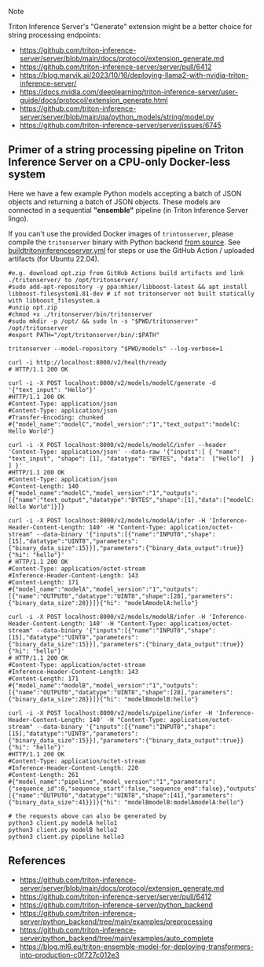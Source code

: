> [!NOTE]
> Triton Inference Server's "Generate" extension might be a better choice for string processing endpoints:
> - https://github.com/triton-inference-server/server/blob/main/docs/protocol/extension_generate.md
> - https://github.com/triton-inference-server/server/pull/6412
> - https://blog.marvik.ai/2023/10/16/deploying-llama2-with-nvidia-triton-inference-server/
> - https://docs.nvidia.com/deeplearning/triton-inference-server/user-guide/docs/protocol/extension_generate.html
> - https://github.com/triton-inference-server/server/blob/main/qa/python_models/string/model.py
> - https://github.com/triton-inference-server/server/issues/6745

##  Primer of a string processing pipeline on Triton Inference Server on a CPU-only Docker-less system

Here we have a few example Python models accepting a batch of JSON objects and returning a batch of JSON objects. These models are connected in a sequential **"ensemble"** pipeline (in Triton Inference Server lingo).

If you can't use the provided Docker images of `trintonserver`, please compile the `tritonserver` binary with Python backend [from source](https://github.com/triton-inference-server/server/blob/main/docs/customization_guide/build.md#cpu-only-build). See [buildtritoninferenceserver.yml](./.github/workflows/buildtritoninferenceserver.yml) for steps or use the GitHub Action / uploaded artifacts (for Ubuntu 22.04).

```shell
#e.g. download opt.zip from GitHub Actions build artifacts and link ./tritonserver/ to /opt/tritonserver/
#sudo add-apt-repository -y ppa:mhier/libboost-latest && apt install libboost-filesystem1.81-dev # if not tritonserver not built statically with libboost_filesystem.a
#unzip opt.zip
#chmod +x ./tritonserver/bin/tritonserver
#sudo mkdir -p /opt/ && sudo ln -s "$PWD/tritonserver" /opt/tritonserver
#export PATH="/opt/tritonserver/bin/:$PATH"

tritonserver --model-repository "$PWD/models" --log-verbose=1

curl -i http://localhost:8000/v2/health/ready
# HTTP/1.1 200 OK

curl -i -X POST localhost:8000/v2/models/modelC/generate -d '{"text_input": "Hello"}'
#HTTP/1.1 200 OK
#Content-Type: application/json
#Content-Type: application/json
#Transfer-Encoding: chunked
#{"model_name":"modelC","model_version":"1","text_output":"modelC: Hello World"}

curl -i -X POST localhost:8000/v2/models/modelC/infer --header 'Content-Type: application/json' --data-raw '{"inputs":[ { "name": "text_input", "shape": [1], "datatype": "BYTES", "data":  ["Hello"]  }  ] }'
#HTTP/1.1 200 OK
#Content-Type: application/json
#Content-Length: 140
#{"model_name":"modelC","model_version":"1","outputs":[{"name":"text_output","datatype":"BYTES","shape":[1],"data":["modelC: Hello World"]}]}

curl -i -X POST localhost:8000/v2/models/modelA/infer -H 'Inference-Header-Content-Length: 140' -H "Content-Type: application/octet-stream" --data-binary '{"inputs":[{"name":"INPUT0","shape":[15],"datatype":"UINT8","parameters":{"binary_data_size":15}}],"parameters":{"binary_data_output":true}}{"hi": "hello"}'
# HTTP/1.1 200 OK
#Content-Type: application/octet-stream
#Inference-Header-Content-Length: 143
#Content-Length: 171
#{"model_name":"modelA","model_version":"1","outputs":[{"name":"OUTPUT0","datatype":"UINT8","shape":[28],"parameters":{"binary_data_size":28}}]}{"hi": "modelAmodelA:hello"}

curl -i -X POST localhost:8000/v2/models/modelB/infer -H 'Inference-Header-Content-Length: 140' -H "Content-Type: application/octet-stream" --data-binary '{"inputs":[{"name":"INPUT0","shape":[15],"datatype":"UINT8","parameters":{"binary_data_size":15}}],"parameters":{"binary_data_output":true}}{"hi": "hello"}'
# HTTP/1.1 200 OK
#Content-Type: application/octet-stream
#Inference-Header-Content-Length: 143
#Content-Length: 171
#{"model_name":"modelB","model_version":"1","outputs":[{"name":"OUTPUT0","datatype":"UINT8","shape":[28],"parameters":{"binary_data_size":28}}]}{"hi": "modelBmodelB:hello"}

curl -i -X POST localhost:8000/v2/models/pipeline/infer -H 'Inference-Header-Content-Length: 140' -H "Content-Type: application/octet-stream" --data-binary '{"inputs":[{"name":"INPUT0","shape":[15],"datatype":"UINT8","parameters":{"binary_data_size":15}}],"parameters":{"binary_data_output":true}}{"hi": "hello"}'
#HTTP/1.1 200 OK
#Content-Type: application/octet-stream
#Inference-Header-Content-Length: 220
#Content-Length: 261
#{"model_name":"pipeline","model_version":"1","parameters":{"sequence_id":0,"sequence_start":false,"sequence_end":false},"outputs":[{"name":"OUTPUT0","datatype":"UINT8","shape":[41],"parameters":{"binary_data_size":41}}]}{"hi": "modelBmodelB:modelAmodelA:hello"}

# the requests above can also be generated by
python3 client.py modelA hello1
python3 client.py modelB hello2
python3 client.py pipeline hello3
```

## References
- https://github.com/triton-inference-server/server/blob/main/docs/protocol/extension_generate.md
- https://github.com/triton-inference-server/server/pull/6412
- https://github.com/triton-inference-server/python_backend
- https://github.com/triton-inference-server/python_backend/tree/main/examples/preprocessing
- https://github.com/triton-inference-server/python_backend/tree/main/examples/auto_complete
- https://blog.ml6.eu/triton-ensemble-model-for-deploying-transformers-into-production-c0f727c012e3
